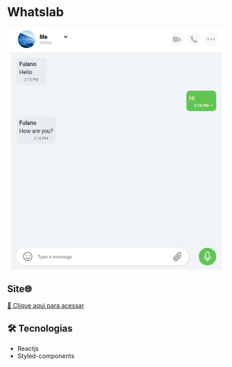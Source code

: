 # Whatslab

![preview](./src/assets/github.png)

## Site🌐

[ 🔗 Clique aqui para acessar](https://whatslabe-puce.vercel.app/)

## 🛠️ Tecnologias
- Reactjs
- Styled-components
